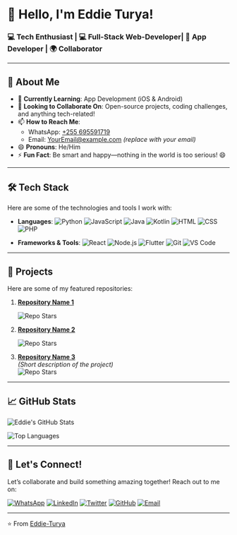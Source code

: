 # 👋 Hello, I'm Eddie Turya! 

### 💻 Tech Enthusiast | 💻 Full-Stack Web-Developer| 🚀 App Developer | 🌍 Collaborator

---

## 👀 About Me

- 🌱 **Currently Learning**: App Development (iOS & Android)
- 💞️ **Looking to Collaborate On**: Open-source projects, coding challenges, and anything tech-related!
- 📫 **How to Reach Me**: 
  - WhatsApp: [+255 695591719](https://wa.me/255627492719)
  - Email: [YourEmail@example.com](mailto:graphereddy@gmail.com) *(replace with your email)*
- 😄 **Pronouns**: He/Him
- ⚡ **Fun Fact**: Be smart and happy—nothing in the world is too serious! 😄

---

## 🛠️ Tech Stack

Here are some of the technologies and tools I work with:

- **Languages**: 
  ![Python](https://img.shields.io/badge/-Python-3776AB?logo=python&logoColor=white)
  ![JavaScript](https://img.shields.io/badge/-JavaScript-F7DF1E?logo=javascript&logoColor=black)
  ![Java](https://img.shields.io/badge/-Java-007396?logo=java&logoColor=white)
  ![Kotlin](https://img.shields.io/badge/-Kotlin-0095D5?logo=kotlin&logoColor=white)
  ![HTML](https://img.shields.io/badge/-HTML-E34F26?logo=html5&logoColor=white)
  ![CSS](https://img.shields.io/badge/-CSS-1572B6?logo=css3&logoColor=white)
  ![PHP](https://img.shields.io/badge/-PHP-777BB4?logo=php&logoColor=white)

- **Frameworks & Tools**:
  ![React](https://img.shields.io/badge/-React-61DAFB?logo=react&logoColor=black)
  ![Node.js](https://img.shields.io/badge/-Node.js-339933?logo=node.js&logoColor=white)
  ![Flutter](https://img.shields.io/badge/-Flutter-02569B?logo=flutter&logoColor=white)
  ![Git](https://img.shields.io/badge/-Git-F05032?logo=git&logoColor=white)
  ![VS Code](https://img.shields.io/badge/-VS%20Code-007ACC?logo=visual-studio-code&logoColor=white)

---

## 🌱 Projects

Here are some of my featured repositories:

1. **[Repository Name 1](https://github.com/Eddie-Turya/Portfolio)**  
     
   ![Repo Stars](https://img.shields.io/github/stars/Eddie-Turya/Portfolio?style=social)

2. **[Repository Name 2](https://github.com/Eddie-Turya/newbook)**  
     
   ![Repo Stars](https://img.shields.io/github/stars/Eddie-Turya/newbook-2?style=social)

3. **[Repository Name 3](https://github.com/Eddie-Turya/Repo-Name-3)**  
   *(Short description of the project)*  
   ![Repo Stars](https://img.shields.io/github/stars/Eddie-Turya/Repo-Name-3?style=social)

---

## 📈 GitHub Stats

![Eddie's GitHub Stats](https://github-readme-stats.vercel.app/api?username=Eddie-Turya&show_icons=true&theme=radical)

![Top Languages](https://github-readme-stats.vercel.app/api/top-langs/?username=Eddie-Turya&layout=compact&theme=radical)

---

## 🤝 Let's Connect!

Let’s collaborate and build something amazing together! Reach out to me on:

[![WhatsApp](https://img.shields.io/badge/-WhatsApp-25D366?logo=whatsapp&logoColor=white)](https://wa.me/255627492719)
[![LinkedIn](https://img.shields.io/badge/-LinkedIn-0077B5?logo=linkedin&logoColor=white)](https://www.linkedin.com/in/yourprofile) 
[![Twitter](https://img.shields.io/badge/-Twitter-1DA1F2?logo=twitter&logoColor=white)](https://twitter.com/EdwinTurya)
[![GitHub](https://img.shields.io/badge/-GitHub-181717?logo=github&logoColor=white)](https://github.com/Eddie-Turya)
[![Email](https://img.shields.io/badge/-Email-D14836?logo=gmail&logoColor=white)](mailto:graphereddy@gmail.com)

---

⭐️ From [Eddie-Turya](https://github.com/Eddie-Turya)
